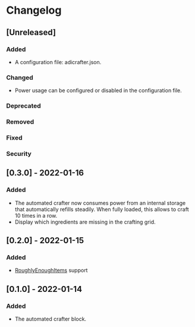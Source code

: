 # Changelog

## [Unreleased]

### Added

* A configuration file: adicrafter.json.

### Changed

* Power usage can be configured or disabled in the configuration file.

### Deprecated

### Removed

### Fixed

### Security

## [0.3.0] - 2022-01-16

### Added

* The automated crafter now consumes power from an internal storage that automatically refills steadily. When fully
  loaded, this allows to craft 10 times in a row.
* Display which ingredients are missing in the crafting grid.

## [0.2.0] - 2022-01-15

### Added

* [RoughlyEnoughItems](https://www.curseforge.com/minecraft/mc-mods/roughly-enough-items) support

## [0.1.0] - 2022-01-14

### Added

* The automated crafter block.
